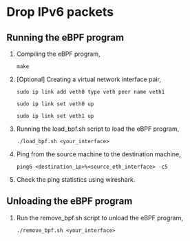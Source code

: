 # Drop IPv6 packets

## Running the eBPF program

1. Compiling the eBPF program,
   ```
   make
   ```
2. [Optional] Creating a virtual network interface pair,
   ```
   sudo ip link add veth0 type veth peer name veth1
   ```
   ```
   sudo ip link set veth0 up
   ```
   ```
   sudo ip link set veth1 up
   ```

3. Running the load_bpf.sh script to load the eBPF program,
   ```
   ./load_bpf.sh <your_interface>
   ```

4. Ping from the source machine to the destination machine,
   ```
   ping6 <destination_ip>%<source_eth_interface> -c5
   ```
5. Check the ping statistics using wireshark.


## Unloading the eBPF program

1. Run the remove_bpf.sh script to unload the eBPF program,
   ```
   ./remove_bpf.sh <your_interface>
   ```